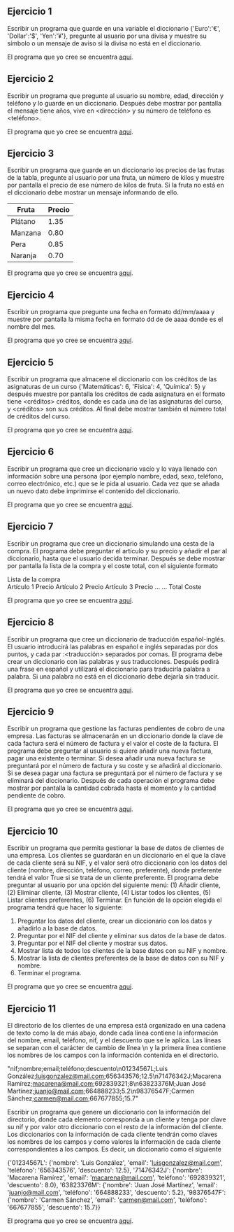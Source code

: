Ejercicio 1
-----------

Escribir un programa que guarde en una variable el diccionario {'Euro':'€', 'Dollar':'$', 'Yen':'¥'}, pregunte al usuario por una divisa y muestre su símbolo o un mensaje de aviso si la divisa no está en el diccionario.

El programa que yo cree se encuentra [aquí](https://github.com/SyZeck/Ejercicios-de-Programacion-con-Python/tree/main/Diccionarios/Ejercicio%201).

Ejercicio 2
-----------

Escribir un programa que pregunte al usuario su nombre, edad, dirección y teléfono y lo guarde en un diccionario. Después debe mostrar por pantalla el mensaje <nombre> tiene <edad> años, vive en <dirección> y su número de teléfono es <teléfono>.

El programa que yo cree se encuentra [aquí](https://github.com/SyZeck/Ejercicios-de-Programacion-con-Python/tree/main/Diccionarios/Ejercicio%202).

Ejercicio 3
-----------

Escribir un programa que guarde en un diccionario los precios de las frutas de la tabla, pregunte al usuario por una fruta, un número de kilos y muestre por pantalla el precio de ese número de kilos de fruta. Si la fruta no está en el diccionario debe mostrar un mensaje informando de ello.

| Fruta   | Precio |
| ------- | ------ |
| Plátano | 1.35   |
| Manzana | 0.80   |
| Pera    | 0.85   |
| Naranja | 0.70   |


El programa que yo cree se encuentra [aquí](https://github.com/SyZeck/Ejercicios-de-Programacion-con-Python/tree/main/Diccionarios/Ejercicio%203).

Ejercicio 4
-----------

Escribir un programa que pregunte una fecha en formato dd/mm/aaaa y muestre por pantalla la misma fecha en formato dd de <mes> de aaaa donde <mes> es el nombre del mes.

El programa que yo cree se encuentra [aquí](https://github.com/SyZeck/Ejercicios-de-Programacion-con-Python/tree/main/Diccionarios/Ejercicio%204).

Ejercicio 5
-----------

Escribir un programa que almacene el diccionario con los créditos de las asignaturas de un curso {'Matemáticas': 6, 'Física': 4, 'Química': 5} y después muestre por pantalla los créditos de cada asignatura en el formato <asignatura> tiene <créditos> créditos, donde <asignatura> es cada una de las asignaturas del curso, y <créditos> son sus créditos. Al final debe mostrar también el número total de créditos del curso.

El programa que yo cree se encuentra [aquí](https://github.com/SyZeck/Ejercicios-de-Programacion-con-Python/tree/main/Diccionarios/Ejercicio%205).

Ejercicio 6
-----------

Escribir un programa que cree un diccionario vacío y lo vaya llenado con información sobre una persona (por ejemplo nombre, edad, sexo, teléfono, correo electrónico, etc.) que se le pida al usuario. Cada vez que se añada un nuevo dato debe imprimirse el contenido del diccionario.

El programa que yo cree se encuentra [aquí](https://github.com/SyZeck/Ejercicios-de-Programacion-con-Python/tree/main/Diccionarios/Ejercicio%206).

Ejercicio 7
-----------

Escribir un programa que cree un diccionario simulando una cesta de la compra. El programa debe preguntar el artículo y su precio y añadir el par al diccionario, hasta que el usuario decida terminar. Después se debe mostrar por pantalla la lista de la compra y el coste total, con el siguiente formato

Lista de la compra	
Artículo 1	Precio
Artículo 2	Precio
Artículo 3	Precio
…	…
Total	Coste

El programa que yo cree se encuentra [aquí](https://github.com/SyZeck/Ejercicios-de-Programacion-con-Python/tree/main/Diccionarios/Ejercicio%207).

Ejercicio 8
-----------

Escribir un programa que cree un diccionario de traducción español-inglés. El usuario introducirá las palabras en español e inglés separadas por dos puntos, y cada par <palabra>:<traducción> separados por comas. El programa debe crear un diccionario con las palabras y sus traducciones. Después pedirá una frase en español y utilizará el diccionario para traducirla palabra a palabra. Si una palabra no está en el diccionario debe dejarla sin traducir.

El programa que yo cree se encuentra [aquí](https://github.com/SyZeck/Ejercicios-de-Programacion-con-Python/tree/main/Diccionarios/Ejercicio%208).

Ejercicio 9
-----------

Escribir un programa que gestione las facturas pendientes de cobro de una empresa. Las facturas se almacenarán en un diccionario donde la clave de cada factura será el número de factura y el valor el coste de la factura. El programa debe preguntar al usuario si quiere añadir una nueva factura, pagar una existente o terminar. Si desea añadir una nueva factura se preguntará por el número de factura y su coste y se añadirá al diccionario. Si se desea pagar una factura se preguntará por el número de factura y se eliminará del diccionario. Después de cada operación el programa debe mostrar por pantalla la cantidad cobrada hasta el momento y la cantidad pendiente de cobro.

El programa que yo cree se encuentra [aquí](https://github.com/SyZeck/Ejercicios-de-Programacion-con-Python/tree/main/Diccionarios/Ejercicio%209).

Ejercicio 10
-----------

Escribir un programa que permita gestionar la base de datos de clientes de una empresa. Los clientes se guardarán en un diccionario en el que la clave de cada cliente será su NIF, y el valor será otro diccionario con los datos del cliente (nombre, dirección, teléfono, correo, preferente), donde preferente tendrá el valor True si se trata de un cliente preferente. El programa debe preguntar al usuario por una opción del siguiente menú: (1) Añadir cliente, (2) Eliminar cliente, (3) Mostrar cliente, (4) Listar todos los clientes, (5) Listar clientes preferentes, (6) Terminar. En función de la opción elegida el programa tendrá que hacer lo siguiente:

1.	Preguntar los datos del cliente, crear un diccionario con los datos y añadirlo a la base de datos.
2.	Preguntar por el NIF del cliente y eliminar sus datos de la base de datos.
3.	Preguntar por el NIF del cliente y mostrar sus datos.
4.	Mostrar lista de todos los clientes de la base datos con su NIF y nombre.
5.	Mostrar la lista de clientes preferentes de la base de datos con su NIF y nombre.
6.	Terminar el programa.

El programa que yo cree se encuentra [aquí]().

Ejercicio 11
-----------

El directorio de los clientes de una empresa está organizado en una cadena de texto como la de más abajo, donde cada línea contiene la información del nombre, email, teléfono, nif, y el descuento que se le aplica. Las líneas se separan con el carácter de cambio de línea \n y la primera línea contiene los nombres de los campos con la información contenida en el directorio.

"nif;nombre;email;teléfono;descuento\n01234567L;Luis González;luisgonzalez@mail.com;656343576;12.5\n71476342J;Macarena Ramírez;macarena@mail.com;692839321;8\n63823376M;Juan José Martínez;juanjo@mail.com;664888233;5.2\n98376547F;Carmen Sánchez;carmen@mail.com;667677855;15.7"

Escribir un programa que genere un diccionario con la información del directorio, donde cada elemento corresponda a un cliente y tenga por clave su nif y por valor otro diccionario con el resto de la información del cliente. Los diccionarios con la información de cada cliente tendrán como claves los nombres de los campos y como valores la información de cada cliente correspondientes a los campos. Es decir, un diccionario como el siguiente

{'01234567L': {'nombre': 'Luis González', 'email': 'luisgonzalez@mail.com', 'teléfono': '656343576', 'descuento': 12.5}, '71476342J': {'nombre': 'Macarena Ramírez', 'email': 'macarena@mail.com', 'teléfono': '692839321', 'descuento': 8.0}, '63823376M': {'nombre': 'Juan José Martínez', 'email': 'juanjo@mail.com', 'teléfono': '664888233', 'descuento': 5.2}, '98376547F': {'nombre': 'Carmen Sánchez', 'email': 'carmen@mail.com', 'teléfono': '667677855', 'descuento': 15.7}}

El programa que yo cree se encuentra [aquí]().


